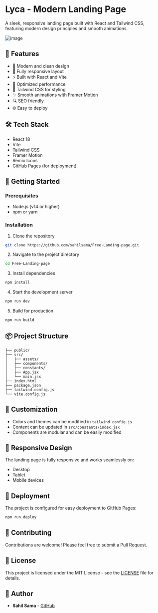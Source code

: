 # Lyca - Modern Landing Page

A sleek, responsive landing page built with React and Tailwind CSS, featuring modern design principles and smooth animations.

![image](https://github.com/user-attachments/assets/d0a32396-610c-40d6-8fa2-5a33679e185b)


## 🚀 Features

- 🎨 Modern and clean design
- 📱 Fully responsive layout
- ⚡ Built with React and Vite
- 🎯 Optimized performance
- 🌈 Tailwind CSS for styling
- ✨ Smooth animations with Framer Motion
- 🔍 SEO friendly
- 🌐 Easy to deploy

## 🛠️ Tech Stack

- React 18
- Vite
- Tailwind CSS
- Framer Motion
- Remix Icons
- GitHub Pages (for deployment)

## 🏁 Getting Started

### Prerequisites

- Node.js (v14 or higher)
- npm or yarn

### Installation

1. Clone the repository
```bash
git clone https://github.com/sahilsama/Free-Landing-page.git
```

2. Navigate to the project directory
```bash
cd Free-Landing-page
```

3. Install dependencies
```bash
npm install
```

4. Start the development server
```bash
npm run dev
```

5. Build for production
```bash
npm run build
```

## 📦 Project Structure

```
├── public/
├── src/
│   ├── assets/
│   ├── components/
│   ├── constants/
│   ├── App.jsx
│   └── main.jsx
├── index.html
├── package.json
├── tailwind.config.js
└── vite.config.js
```

## 🎨 Customization

- Colors and themes can be modified in `tailwind.config.js`
- Content can be updated in `src/constants/index.jsx`
- Components are modular and can be easily modified

## 📱 Responsive Design

The landing page is fully responsive and works seamlessly on:
- Desktop
- Tablet
- Mobile devices

## 🚀 Deployment

The project is configured for easy deployment to GitHub Pages:

```bash
npm run deploy
```

## 🤝 Contributing

Contributions are welcome! Please feel free to submit a Pull Request.

## 📄 License

This project is licensed under the MIT License - see the [LICENSE](LICENSE) file for details.

## 👥 Author

- **Sahil Sama** - [GitHub](https://github.com/sahilsama)
